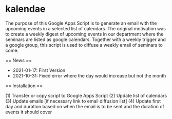 # kalendae

The purpose of this Google Apps Script is to generate an email with the upcoming events in a selected list of calendars.
The original motivation was to create a weekly digest of upcoming events in our department where the seminars are listed as google calendars.
Together with a weekly trigger and a google group, this script is used to diffuse a weekly email of seminars to come.

== News ==

 * 2021-01-17: First Version
 * 2021-10-31: Fixed error where the day would increase but not the month

== Installation ==

(1) Transfer or copy script to Google Apps Script
(2) Update list of calendars
(3) Update emails  [if necessary link to email diffusion list]
(4) Update first day and duration based on when the email is to be sent and the duration of events it should cover

###
